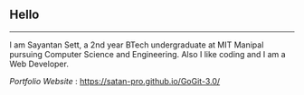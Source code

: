 ## Hello
***
I am Sayantan Sett, a 2nd year BTech undergraduate at MIT Manipal pursuing Computer Science and Engineering.
Also I like coding and I am a Web Developer.

_Portfolio Website_ : https://satan-pro.github.io/GoGit-3.0/
